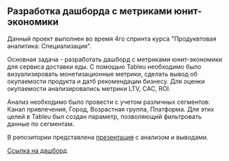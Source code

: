 ## Разработка дашборда с метриками юнит-экономики

Данный проект выполнен во время 4го спринта курса "Продуквтовая аналитика: Специализация". 

Основная задача - разработать дашборд с метриками юнит-экономики для сервиса доставки еды. 
С помощью Tableu необходимо было визуализировать монетизационные метрики, сделать вывод об окупаемости продукта и датб рекомендации бизнесу. Для оценки окупаемости анализировались метрики LTV, CAC, ROI. 

Анализ необходимо было провести с учетом различных сегментов: Канал привлечения, Город, Возрастная группа, Платформа. Для этих целей в Tableu был создан параметр, позволяющий фильтровать данные по сегментам. 

В репозитории представлена [презентация](https://github.com/IgorGoltsov/portfolio/blob/main/Unit%20economics/%D0%9F%D1%80%D0%BE%D0%B5%D0%BA%D1%82%20%D1%81%D0%BF%D1%80%D0%B8%D0%BD%D1%82%D0%B0%20%E2%84%964%20%D0%93%D0%BE%D0%BB%D1%8C%D1%86%D0%BE%D0%B2%20%D0%98.pdf) с анализом и выводами. 

[Ссылка на дашборд](https://public.tableau.com/app/profile/igor.goltsov/viz/_17274568098790/Dashboard13) 

